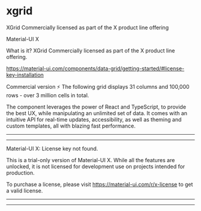 # xgrid
XGrid Commercially licensed as part of the X product line offering



Material-UI X

What is it?
XGrid Commercially licensed as part of the X product line offering.

https://material-ui.com/components/data-grid/getting-started/#license-key-installation


Commercial version ⚡️
The following grid displays 31 columns and 100,000 rows - over 3 million cells in total.


The component leverages the power of React and TypeScript, to provide the best UX, while manipulating an unlimited set of data. It comes with an intuitive API for real-time updates, accessibility, as well as theming and custom templates, all with blazing fast performance.



************************************************************
************************************************************

Material-UI X: License key not found.

This is a trial-only version of Material-UI X.
While all the features are unlocked, it is not licensed for
development use on projects intended for production.

To purchase a license, please visit
https://material-ui.com/r/x-license to get a valid license.

************************************************************
************************************************************ 
